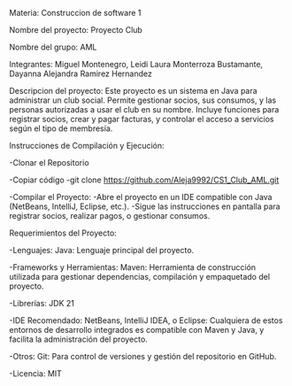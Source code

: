 Materia: Construccion de software 1

Nombre del proyecto: Proyecto Club 

Nombre del grupo: AML

Integrantes: Miguel Montenegro, Leidi Laura Monterroza Bustamante, Dayanna Alejandra Ramirez Hernandez 

Descripcion del proyecto: Este proyecto es un sistema en Java para administrar un club social. Permite gestionar socios, sus consumos, y las personas autorizadas a usar el club en su nombre. Incluye funciones para registrar socios, crear y pagar facturas, y controlar el acceso a servicios según el tipo de membresía.

Instrucciones de Compilación y Ejecución:

-Clonar el Repositorio

-Copiar código
-git clone https://github.com/Aleja9992/CS1_Club_AML.git

-Compilar el Proyecto:
-Abre el proyecto en un IDE compatible con Java (NetBeans, IntelliJ, Eclipse, etc.).
-Sigue las instrucciones en pantalla para registrar socios, realizar pagos, o gestionar consumos.

Requerimientos del Proyecto:

-Lenguajes:
  Java: Lenguaje principal del proyecto. 
  
-Frameworks y Herramientas:
   Maven: Herramienta de construcción utilizada para gestionar dependencias, compilación y empaquetado del proyecto. 

-Librerías:
  JDK 21

-IDE Recomendado:
  NetBeans, IntelliJ IDEA, o Eclipse: Cualquiera de estos entornos de desarrollo integrados es compatible con Maven y Java, y facilita la administración del proyecto.

-Otros:
  Git: Para control de versiones y gestión del repositorio en GitHub.

-Licencia: MIT







